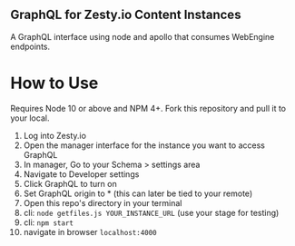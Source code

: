## GraphQL for Zesty.io Content Instances

A GraphQL interface using node and apollo that consumes WebEngine endpoints. 

# How to Use
Requires Node 10 or above and NPM 4+. Fork this repository and pull it to your local. 

1. Log into Zesty.io
2. Open the manager interface for the instance you want to access GraphQL
3. In manager, Go to your Schema > settings area
4. Navigate to Developer settings
5. Click GraphQL to turn on
6. Set GraphQL origin to * (this can later be tied to your remote)
7. Open this repo's directory in your terminal
8. cli: `node getfiles.js YOUR_INSTANCE_URL` (use your stage for testing)
9. cli: `npm start`
10. navigate in browser `localhost:4000`
